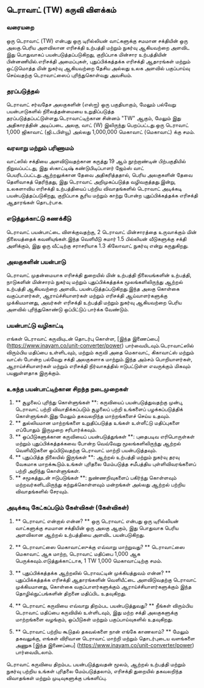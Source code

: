 ## டெராவாட் (TW) கருவி விளக்கம்

### வரையறை
ஒரு டெராவாட் (TW) என்பது ஒரு டிரில்லியன் வாட்களுக்கு சமமான சக்தியின் ஒரு அலகு.பெரிய அளவிலான எரிசக்தி உற்பத்தி மற்றும் நுகர்வு ஆகியவற்றை அளவிட இது பொதுவாகப் பயன்படுத்தப்படுகிறது, குறிப்பாக மின்சார உற்பத்தியின் பின்னணியில்.எரிசக்தி அமைப்புகள், புதுப்பிக்கத்தக்க எரிசக்தி ஆதாரங்கள் மற்றும் ஒட்டுமொத்த மின் நுகர்வு ஆகியவற்றை தேசிய அல்லது உலக அளவில் பகுப்பாய்வு செய்வதற்கு டெராவாட்ஸைப் புரிந்துகொள்வது அவசியம்.

### தரப்படுத்தல்
டெராவாட் சர்வதேச அலகுகளின் (எஸ்ஐ) ஒரு பகுதியாகும், மேலும் பல்வேறு பயன்பாடுகளில் நிலைத்தன்மையை உறுதிப்படுத்த தரப்படுத்தப்பட்டுள்ளது.டெராவாட்டிற்கான சின்னம் "TW" ஆகும், மேலும் இது அதிகாரத்தின் அடிப்படை அலகு, வாட் (W) இலிருந்து பெறப்பட்டது.ஒரு டெராவாட் 1,000 ஜிகாவாட் (ஜி.டபிள்யூ) அல்லது 1,000,000 மெகாவாட் (மெகாவாட்) க்கு சமம்.

### வரலாறு மற்றும் பரிணாமம்
வாட்ஸில் சக்தியை அளவிடுவதற்கான கருத்து 19 ஆம் நூற்றாண்டின் பிற்பகுதியில் நிறுவப்பட்டது, இது ஸ்காட்டிஷ் கண்டுபிடிப்பாளர் ஜேம்ஸ் வாட் பெயரிடப்பட்டது.ஆற்றலுக்கான தேவை அதிகரித்ததால், பெரிய அலகுகளின் தேவை தெளிவாகத் தெரிந்தது, இது டெராவாட் அறிமுகப்படுத்த வழிவகுத்தது.இன்று, உலகளாவிய எரிசக்தி உற்பத்தியைப் பற்றிய விவாதங்களில் டெராவாட் அடிக்கடி பயன்படுத்தப்படுகிறது, குறிப்பாக சூரிய மற்றும் காற்று போன்ற புதுப்பிக்கத்தக்க எரிசக்தி ஆதாரங்கள் தொடர்பாக.

### எடுத்துக்காட்டு கணக்கீடு
டெராவாட் பயன்பாட்டை விளக்குவதற்கு, 2 டெராவாட் மின்சாரத்தை உருவாக்கும் மின் நிலையத்தைக் கவனியுங்கள்.இந்த வெளியீடு சுமார் 1.5 பில்லியன் வீடுகளுக்கு சக்தி அளிக்கும், இது ஒரு வீட்டிற்கு சராசரியாக 1.3 கிலோவாட் நுகர்வு என்று கருதுகிறது.

### அலகுகளின் பயன்பாடு
டெராவாட் முதன்மையாக எரிசக்தி துறையில் மின் உற்பத்தி நிலையங்களின் உற்பத்தி, நாடுகளின் மின்சாரம் நுகர்வு மற்றும் புதுப்பிக்கத்தக்க மூலங்களிலிருந்து ஆற்றல் உற்பத்தி ஆகியவற்றை அளவிட பயன்படுத்தப்படுகிறது.இந்த அலகு கொள்கை வகுப்பாளர்கள், ஆராய்ச்சியாளர்கள் மற்றும் எரிசக்தி ஆய்வாளர்களுக்கு முக்கியமானது, அவர்கள் எரிசக்தி உற்பத்தி மற்றும் நுகர்வு ஆகியவற்றை பெரிய அளவில் புரிந்துகொண்டு ஒப்பிட்டுப் பார்க்க வேண்டும்.

### பயன்பாட்டு வழிகாட்டி
எங்கள் டெராவாட் கருவியுடன் தொடர்பு கொள்ள, [இந்த இணைப்பை] (https://www.inayam.co/unit-converter/power) பார்வையிடவும்.டெராவாட்ஸில் விரும்பிய மதிப்பை உள்ளிடவும், மற்றும் கருவி அதை மெகாவாட், கிகாவாட்ஸ் மற்றும் வாட்ஸ் போன்ற பல்வேறு சக்தி அலகுகளாக மாற்றும்.இந்த அம்சம் பொறியாளர்கள், ஆராய்ச்சியாளர்கள் மற்றும் எரிசக்தி நிர்வாகத்தில் ஈடுபட்டுள்ள எவருக்கும் மிகவும் பயனுள்ளதாக இருக்கும்.

### உகந்த பயன்பாட்டிற்கான சிறந்த நடைமுறைகள்
1. ** சூழலைப் புரிந்து கொள்ளுங்கள் **: கருவியைப் பயன்படுத்துவதற்கு முன்பு, டெராவாட் பற்றி விவாதிக்கப்படும் சூழலைப் பற்றி உங்களைப் பழக்கப்படுத்திக் கொள்ளுங்கள்.இது மேலும் தகவலறிந்த மாற்றங்களைச் செய்ய உதவும்.
2. ** துல்லியமான மாற்றங்களை உறுதிப்படுத்த உங்கள் உள்ளீட்டு மதிப்புகளை எப்போதும் இருமுறை சரிபார்க்கவும்.
3. ** ஒப்பீடுகளுக்கான கருவியைப் பயன்படுத்துங்கள் **: புதைபடிவ எரிபொருள்கள் மற்றும் புதுப்பிக்கத்தக்கவை போன்ற வெவ்வேறு மூலங்களிலிருந்து ஆற்றல் வெளியீடுகளை ஒப்பிடுவதற்கு டெராவாட் மாற்றி பயன்படுத்தவும்.
4. ** புதுப்பித்த நிலையில் இருங்கள் **: ஆற்றல் உற்பத்தி மற்றும் நுகர்வு தரவு வேகமாக மாறக்கூடும்.உங்கள் புரிதலை மேம்படுத்த சமீபத்திய புள்ளிவிவரங்களைப் பற்றி அறிந்து கொள்ளுங்கள்.
5. ** சமூகத்துடன் ஈடுபடுங்கள் **: நுண்ணறிவுகளைப் பகிர்ந்து கொள்ளவும் மற்றவர்களிடமிருந்து கற்றுக்கொள்ளவும் மன்றங்கள் அல்லது ஆற்றல் பற்றிய விவாதங்களில் சேரவும்.

### அடிக்கடி கேட்கப்படும் கேள்விகள் (கேள்விகள்)

1. ** டெராவாட் என்றால் என்ன? **
ஒரு டெராவாட் என்பது ஒரு டிரில்லியன் வாட்களுக்கு சமமான சக்தியின் ஒரு அலகு ஆகும், இது பொதுவாக பெரிய அளவிலான ஆற்றல் உற்பத்தியை அளவிட பயன்படுகிறது.

2. ** டெராவாட்ஸை மெகாவாட்ஸுக்கு எவ்வாறு மாற்றுவது? **
டெராவாட்ஸை மெகாவாட் ஆக மாற்ற, டெராவாட் மதிப்பை 1,000 ஆக பெருக்கவும்.எடுத்துக்காட்டாக, 1 TW 1,000 மெகாவாட்டிற்கு சமம்.

3. ** புதுப்பிக்கத்தக்க ஆற்றலில் டெராவட்டின் முக்கியத்துவம் என்ன? **
புதுப்பிக்கத்தக்க எரிசக்தி ஆதாரங்களின் வெளியீட்டை அளவிடுவதற்கு டெராவாட் முக்கியமானது, கொள்கை வகுப்பாளர்களுக்கும் ஆராய்ச்சியாளர்களுக்கும் இந்த தொழில்நுட்பங்களின் திறனை மதிப்பிட உதவுகிறது.

4. ** டெராவாட் கருவியை எவ்வாறு திறம்பட பயன்படுத்துவது? **
நீங்கள் விரும்பிய டெராவாட் மதிப்பை கருவியில் உள்ளிடவும், இது மற்ற சக்தி அலகுகளுக்கு மாற்றங்களை வழங்கும், ஒப்பீடுகள் மற்றும் பகுப்பாய்வுகளில் உதவுகிறது.

5. ** டெராவாட் பற்றிய கூடுதல் தகவல்களை நான் எங்கே காணலாம்? **
மேலும் தகவலுக்கு, எங்கள் விரிவான டெராவாட் மாற்றி மற்றும் தொடர்புடைய வளங்களை அணுக [இந்த இணைப்பை] (https://www.inayam.co/unit-converter/power) பார்வையிடலாம்.

டெராவாட் கருவியை திறம்பட பயன்படுத்துவதன் மூலம், ஆற்றல் உற்பத்தி மற்றும் நுகர்வு பற்றிய உங்கள் புரிதலை மேம்படுத்தலாம், எரிசக்தி துறையில் தகவலறிந்த விவாதங்கள் மற்றும் முடிவுகளுக்கு பங்களிப்பு.